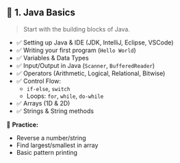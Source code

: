 ## 🔰 1. Java Basics
> Start with the building blocks of Java.

- ✅ Setting up Java & IDE (JDK, IntelliJ, Eclipse, VSCode)  
- ✅ Writing your first program (`Hello World`)  
- ✅ Variables & Data Types  
- ✅ Input/Output in Java (`Scanner`, `BufferedReader`)  
- ✅ Operators (Arithmetic, Logical, Relational, Bitwise)  
- ✅ Control Flow:
  - `if-else`, `switch`
  - Loops: `for`, `while`, `do-while`
- ✅ Arrays (1D & 2D)  
- ✅ Strings & String methods  

📌 **Practice:**  
- Reverse a number/string  
- Find largest/smallest in array  
- Basic pattern printing  
